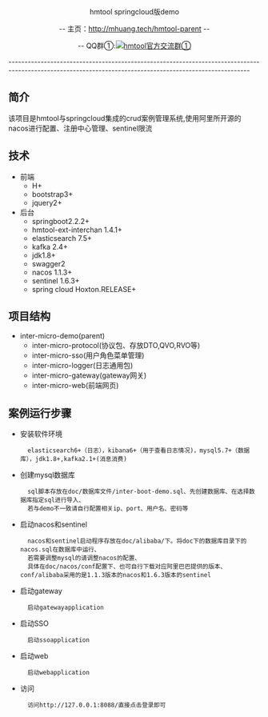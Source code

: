 <p align="center">
hmtool springcloud版demo
</p>
<p align="center">
-- 主页：<a href="http://mhuang.tech/hmtool-parent">http://mhuang.tech/hmtool-parent</a>  --
</p>
<p align="center">
    -- QQ群①:<a target="_blank" href="//shang.qq.com/wpa/qunwpa?idkey=6703688b236038908f6c89b732758d00104b336a3a97bb511048d6fdc674ca01"><img border="0" src="//pub.idqqimg.com/wpa/images/group.png" alt="hmtool官方交流群①" title="hmtool官方交流群①"></a>
</p>
---------------------------------------------------------------------------------------------------------------------------------------------------------

## 简介
该项目是hmtool与springcloud集成的crud案例管理系统,使用阿里所开源的nacos进行配置、注册中心管理、sentinel限流
## 技术
- 前端
    + H+
    + bootstrap3+
    + jquery2+
- 后台
    + springboot2.2.2+
    + hmtool-ext-interchan 1.4.1+ 
    + elasticsearch 7.5+
    + kafka 2.4+
    + jdk1.8+
    + swagger2
    + nacos 1.1.3+
    + sentinel 1.6.3+
    + spring cloud Hoxton.RELEASE+
## 项目结构
- inter-micro-demo(parent)
    + inter-micro-protocol(协议包、存放DTO,QVO,RVO等)
    + inter-micro-sso(用户角色菜单管理)
    + inter-micro-logger(日志通用包)
    + inter-micro-gateway(gateway网关)
    + inter-micro-web(前端网页)
   
   
## 案例运行步骤
- 安装软件环境

        elasticsearch6+（日志），kibana6+（用于查看日志情况)，mysql5.7+（数据库），jdk1.8+,kafka2.1+(消息消费)
- 创建mysql数据库
        
        sql脚本存放在doc/数据库文件/inter-boot-demo.sql、先创建数据库、在选择数据库指定sql进行导入、
        若与demo不一致请自行配置相关ip、port、用户名、密码等
- 启动nacos和sentinel

        nacos和sentinel启动程序存放在doc/alibaba/下。将doc下的数据库目录下的nacos.sql在数据库中运行、
        若需要调整mysql的请调整nacos的配置、
        具体在doc/nacos/conf配置下、也可自行下载对应阿里巴巴提供的版本、conf/alibaba采用的是1.1.3版本的nacos和1.6.3版本的sentinel
- 启动gateway
        
        启动gatewayapplication
- 启动SSO
    
        启动ssoapplication
- 启动web
        
        启动webapplication
- 访问
        
        访问http://127.0.0.1:8088/直接点击登录即可
